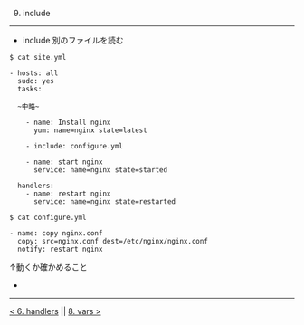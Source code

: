 9. include
---
- include 別のファイルを読む

```
$ cat site.yml

- hosts: all
  sudo: yes
  tasks:

  ~中略~

    - name: Install nginx
      yum: name=nginx state=latest

    - include: configure.yml

    - name: start nginx
      service: name=nginx state=started

  handlers:
    - name: restart nginx
      service: name=nginx state=restarted

$ cat configure.yml

- name: copy nginx.conf
  copy: src=nginx.conf dest=/etc/nginx/nginx.conf
  notify: restart nginx
```
↑動くか確かめること

-


---
[< 6. handlers](6_handlers.md) || [8. vars >](8_vars.md)
